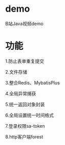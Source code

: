 # demo
B站Java视频demo
# 功能
1.防止表单重复提交

2.文件存储

3.整合Redis、MybatisPlus

4.全局异常捕获

5.统一返回对象封装

6.全局设置统一时间格式

7.登录权限sa-token

8.http客户端forest

